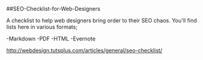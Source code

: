 ##SEO-Checklist-for-Web-Designers

A checklist to help web designers bring order to their SEO chaos. You'll find lists here in various formats;

-Markdown
-PDF
-HTML
-Evernote

http://webdesign.tutsplus.com/articles/general/seo-checklist/
